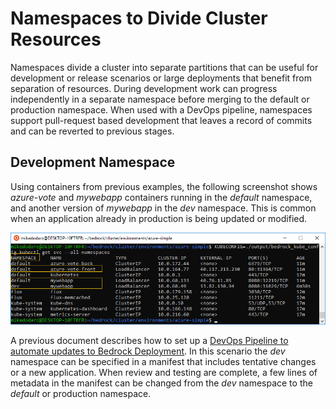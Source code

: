 # Namespaces to Divide Cluster Resources
Namespaces divide a cluster into separate partitions that can be useful for development or release scenarios or large deployments that benefit from separation of resources.  During development work can progress independently in a separate namespace before merging to the default or production namespace.  When used with a DevOps pipeline, namespaces support pull-request based development that leaves a record of commits and can be reverted to previous stages.

## Development Namespace
Using containers from previous examples, the following screenshot shows *azure-vote* and *mywebapp* containers running in the *default* namespace, and another version of *mywebapp* in the *dev* namespace.  This is common when an application already in production is being updated or modified.

![Namespaces](./images/namespaces1.png)

A previous document describes how to set up a [DevOps Pipeline to automate updates to Bedrock Deployment](README.md).  In this scenario the *dev* namespace can be specified in a manifest that includes tentative changes or a new application.  When review and testing are complete, a few lines of metadata in the manifest can be changed from the *dev* namespace to the *default* or production namespace.
